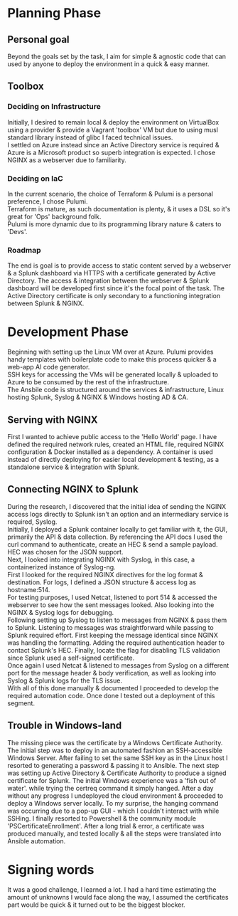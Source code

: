 # Planning Phase

## Personal goal

Beyond the goals set by the task, I aim for simple & agnostic code that can used by anyone to deploy the environment in a quick & easy manner.

## Toolbox

### Deciding on Infrastructure

Initially, I desired to remain local & deploy the environment on VirtualBox using a provider & provide a Vagrant 'toolbox' VM but due to using musl standard library instead of glibc I faced technical issues.\
I settled on Azure instead since an Active Directory service is required & Azure is a Microsoft product so superb integration is expected.
I chose NGINX as a webserver due to familiarity.

### Deciding on IaC

In the current scenario, the choice of Terraform & Pulumi is a personal preference, I chose Pulumi.\
Terraform is mature, as such documentation is plenty, & it uses a DSL so it's great for 'Ops' background folk.\
Pulumi is more dynamic due to its programming library nature & caters to 'Devs'.

### Roadmap

The end is goal is to provide access to static content served by a webserver & a Splunk dashboard via HTTPS with a certificate generated by Active Directory. The access & integration between the webserver & Splunk dashboard will be developed first since it's the focal point of the task. The Active Directory certificate is only secondary to a functioning integration between Splunk & NGINX.

# Development Phase

Beginning with setting up the Linux VM over at Azure. Pulumi provides handy templates with boilerplate code to make this process quicker & a web-app AI code generator.\
SSH keys for accessing the VMs will be generated locally & uploaded to Azure to be consumed by the rest of the infrastructure.\
The Ansbile code is structured around the services & infrastructure, Linux hosting Splunk, Syslog & NGINX & Windows hosting AD & CA.

## Serving with NGINX

First I wanted to achieve public access to the 'Hello World' page. I have defined the required network rules, created an HTML file, required NGINX configuration & Docker installed as a dependency. A container is used instead of directly deploying for easier local development & testing, as a standalone service & integration with Splunk.

## Connecting NGINX to Splunk

During the research, I discovered that the initial idea of sending the NGINX access logs directly to Splunk isn't an option and an intermediary service is required, Syslog.\
Initially, I deployed a Splunk container locally to get familiar with it, the GUI, primarily the API & data collection. By referencing the API docs I used the curl command to authenticate, create an HEC & send a sample payload. HEC was chosen for the JSON support.\
Next, I looked into integrating NGINX with Syslog, in this case, a containerized instance of Syslog-ng.\
First I looked for the required NGINX directives for the log format & destination. For logs, I defined a JSON structure & access log as hostname:514.\
For testing purposes, I used Netcat, listened to port 514 & accessed the webserver to see how the sent messages looked. Also looking into the NGINX & Syslog logs for debugging.\
Following setting up Syslog to listen to messages from NGINX & pass them to Splunk. Listening to messages was straightforward while passing to Splunk required effort. First keeping the message identical since NGINX was handling the formatting. Adding the required authentication header to contact Splunk's HEC. Finally, locate the flag for disabling TLS validation since Splunk used a self-signed certificate.\
Once again I used Netcat & listened to messages from Syslog on a different port for the message header & body verification, as well as looking into Syslog & Splunk logs for the TLS issue.\
With all of this done manually & documented I proceeded to develop the required automation code. Once done I tested out a deployment of this segment.

## Trouble in Windows-land

The missing piece was the certificate by a Windows Certificate Authority. 
The initial step was to deploy in an automated fashion an SSH-accessible Windows Server. After failing to set the same SSH key as in the Linux host I resorted to generating a password & passing it to Ansible.
The next step was setting up Active Directory & Certificate Authority to produce a signed certificate for Splunk. The initial Windows experience was a 'fish out of water'. while trying the certreq command it simply hanged. After a day without any progress I undeployed the cloud environment & proceeded to deploy a Windows server locally. To my surprise, the hanging command was occurring due to a pop-up GUI - which I couldn't interact with while SSHing.
I finally resorted to Powershell & the community module 'PSCertificateEnrollment'. After a long trial & error, a certificate was produced manually, and tested locally & all the steps were translated into Ansible automation.

# Signing words

It was a good challenge, I learned a lot. I had a hard time estimating the amount of unknowns I would face along the way, I assumed the certificates part would be quick & it turned out to be the biggest blocker.
